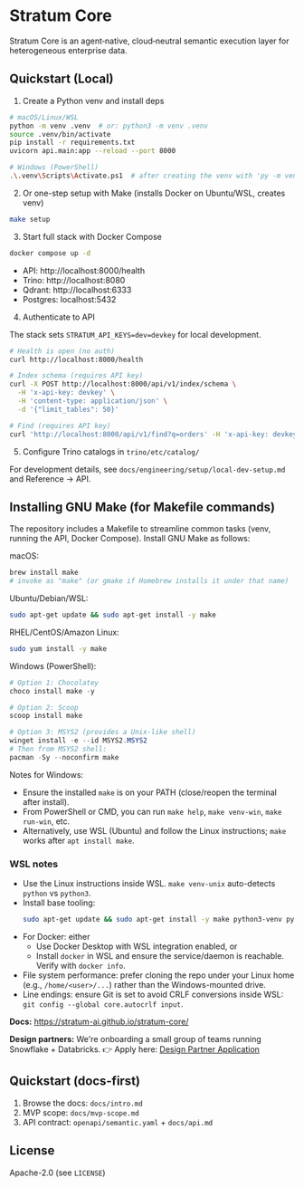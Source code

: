 # Stratum Core

Stratum Core is an agent‑native, cloud‑neutral semantic execution layer for heterogeneous enterprise data.

## Quickstart (Local)

1) Create a Python venv and install deps
```bash
# macOS/Linux/WSL
python -m venv .venv  # or: python3 -m venv .venv
source .venv/bin/activate
pip install -r requirements.txt
uvicorn api.main:app --reload --port 8000

# Windows (PowerShell)
.\.venv\Scripts\Activate.ps1  # after creating the venv with 'py -m venv .venv'
```

2) Or one-step setup with Make (installs Docker on Ubuntu/WSL, creates venv)
```bash
make setup
```

3) Start full stack with Docker Compose
```bash
docker compose up -d
```
- API: http://localhost:8000/health
- Trino: http://localhost:8080
- Qdrant: http://localhost:6333
- Postgres: localhost:5432

4) Authenticate to API

The stack sets `STRATUM_API_KEYS=dev=devkey` for local development.

```bash
# Health is open (no auth)
curl http://localhost:8000/health

# Index schema (requires API key)
curl -X POST http://localhost:8000/api/v1/index/schema \
  -H 'x-api-key: devkey' \
  -H 'content-type: application/json' \
  -d '{"limit_tables": 50}'

# Find (requires API key)
curl 'http://localhost:8000/api/v1/find?q=orders' -H 'x-api-key: devkey'
```

5) Configure Trino catalogs in `trino/etc/catalog/`

For development details, see `docs/engineering/setup/local-dev-setup.md` and Reference → API.

## Installing GNU Make (for Makefile commands)

The repository includes a Makefile to streamline common tasks (venv, running the API, Docker Compose). Install GNU Make as follows:

macOS:
```bash
brew install make
# invoke as "make" (or gmake if Homebrew installs it under that name)
```

Ubuntu/Debian/WSL:
```bash
sudo apt-get update && sudo apt-get install -y make
```

RHEL/CentOS/Amazon Linux:
```bash
sudo yum install -y make
```

Windows (PowerShell):
```powershell
# Option 1: Chocolatey
choco install make -y

# Option 2: Scoop
scoop install make

# Option 3: MSYS2 (provides a Unix-like shell)
winget install -e --id MSYS2.MSYS2
# Then from MSYS2 shell:
pacman -Sy --noconfirm make
```

Notes for Windows:
- Ensure the installed `make` is on your PATH (close/reopen the terminal after install).
- From PowerShell or CMD, you can run `make help`, `make venv-win`, `make run-win`, etc.
- Alternatively, use WSL (Ubuntu) and follow the Linux instructions; `make` works after `apt install make`.

### WSL notes

- Use the Linux instructions inside WSL. `make venv-unix` auto-detects `python` vs `python3`.
- Install base tooling:
  ```bash
  sudo apt-get update && sudo apt-get install -y make python3-venv python3-pip
  ```
- For Docker: either
  - Use Docker Desktop with WSL integration enabled, or
  - Install `docker` in WSL and ensure the service/daemon is reachable. Verify with `docker info`.
- File system performance: prefer cloning the repo under your Linux home (e.g., `/home/<user>/...`) rather than the Windows-mounted drive.
- Line endings: ensure Git is set to avoid CRLF conversions inside WSL: `git config --global core.autocrlf input`.

**Docs:** https://stratum-ai.github.io/stratum-core/

**Design partners:** We're onboarding a small group of teams running Snowflake + Databricks.
👉 Apply here: [Design Partner Application](https://example.com/design-partner)

## Quickstart (docs-first)
1) Browse the docs: `docs/intro.md`
2) MVP scope: `docs/mvp-scope.md`
3) API contract: `openapi/semantic.yaml` + `docs/api.md`

## License
Apache-2.0 (see `LICENSE`)
